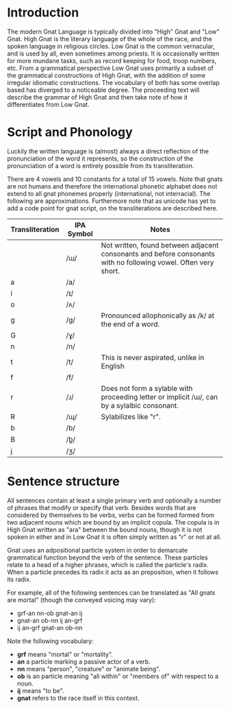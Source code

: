 Introduction
============

The modern Gnat Language is typically divided into "High" Gnat and "Low" Gnat.
High Gnat is the literary language of the whole of the race, and the spoken
language in religious circles. Low Gnat is the common vernacular, and is used by
all, even sometimes among priests. It is occasionally written for more mundane
tasks, such as record keeping for food, troop numbers, etc. From a grammatical
perspective Low Gnat uses primarily a subset of the grammatical constructions of
High Gnat, with the addition of some irregular idiomatic constructions. The
vocabulary of both has some overlap based has diverged to a noticeable degree.
The proceeding text will describe the grammar of High Gnat and then take note of
how it differentiates from Low Gnat.

Script and Phonology
====================

Luckily the written language is (almost) always a direct reflection of the
pronunciation of the word it represents, so the construction of the
pronunciation of a word is entirely possible from its transliteration.

There are 4 vowels and 10 constants for a total of 15 vowels. Note that gnats
are not humans and therefore the international phonetic alphabet does not extend
to all gnat phonemes properly (international, not interracial). The following
are approximations. Furthermore note that as unicode has yet to add a code point
for gnat script, on the transliterations are described here.

|Transliteration | IPA Symbol | Notes |
|----------------|------------|-------|
|  | /ɯ/ | Not written, found between adjacent consonants and before consonants with no following vowel. Often very short. |
| a | /a/ | |
| i | /ɪ/ | |
| o | /ʌ/ | |
| g | /g/ | Pronounced allophonically as /k/ at the end of a word. |
| G | /ɣ/ | |
| n | /n/ | |
| t | /t/ | This is never aspirated, unlike in English |
| f | /f/ | |
| r | /ɹ/ | Does not form a sylable with proceeding letter or implicit /ɯ/, can by a sylalbic consonant. |
| R | /ɰ/ | Sylabilizes like "r". |
| b | /b/ | |
| B | /b̪/ | |
| j | /ʒ/ | |

Sentence structure
==================

All sentences contain at least a single primary verb and optionally a number of
phrases that modify or specify that verb. Besides words that are considered by
themselves to be verbs, verbs can be formed formed from two adjacent nouns which
are bound by an implicit copula. The copula is in High Gnat written as "ara"
between the bound nouns, though it is not spoken in either and in Low Gnat it is
often simply written as "r" or not at all.

Gnat uses an adpositional particle system in order to demarcate grammatical
function beyond the verb of the sentence. These particles relate to a head of a
higher phrases, which is called the particle's radix. When a particle precedes
its radix it acts as an preposition, when it follows its radix.

For example, all of the following sentences can be translated as "All gnats are
mortal" (though the conveyed voicing may vary):

 * grf-an nn-ob gnat-an ij
 * gnat-an ob-nn ij an-grf
 * ij an-grf gnat-an ob-nn

Note the following vocabulary:

 * **grf** means "mortal" or "mortality".
 * **an** a particle marking a passive actor of a verb.
 * **nn** means "person", "creature" or "animate being".
 * **ob** is an particle meaning "all within" or "members of" with respect to a noun.
 * **ij** means "to be".
 * **gnat** refers to the race itself in this context.

